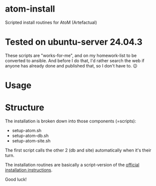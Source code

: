 # atom-install

Scripted install routines for AtoM (Artefactual)

# Tested on ubuntu-server 24.04.3

These scripts are "works-for-me", and on my homework-list to be converted to ansible. And before I do that, I'd rather search the web if anyone has already done and published that, so I don't have to. :wink:

# Usage

# Structure

The installation is broken down into those components (=scripts):

  - setup-atom.sh
  - setup-atom-db.sh
  - setup-atom-site.sh

The first script calls the other 2 (db and site) automatically when it's their turn.

The installation routines are basically a script-version of the [official installation instructions](https://www.accesstomemory.org/en/docs/2.9/admin-manual/installation/ubuntu/#installation-ubuntu).

Good luck!
